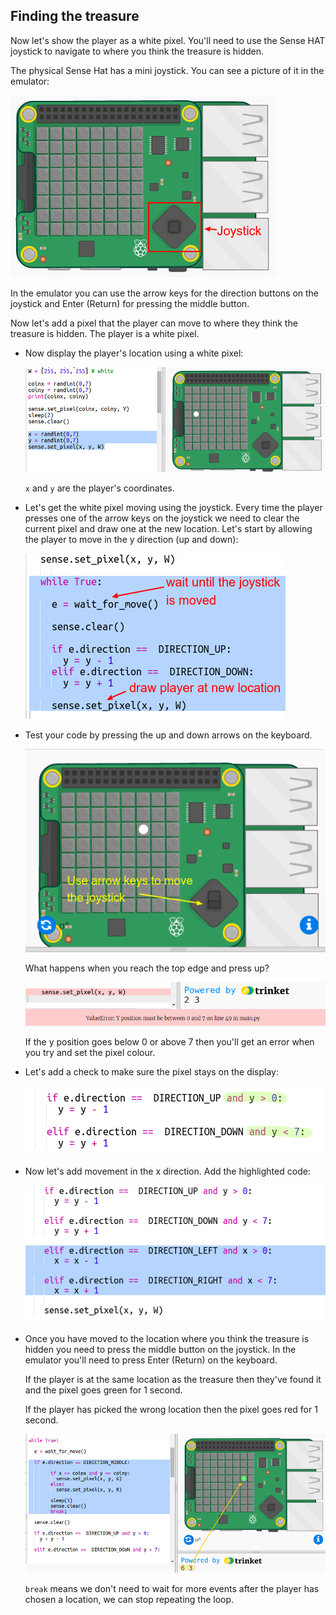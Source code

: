 ## Finding the treasure

Now let's show the player as a white pixel. You'll need to use the Sense HAT joystick to navigate to where you think the treasure is hidden.

The physical Sense Hat has a mini joystick. You can see a picture of it in the emulator:

![ruutukaappaus](images/treasure-joystick.png)

In the emulator you can use the arrow keys for the direction buttons on the joystick and Enter (Return) for pressing the middle button.

Now let's add a pixel that the player can move to where they think the treasure is hidden. The player is a white pixel.

+ Now display the player's location using a white pixel:
    
    ![ruutukaappaus](images/treasure-player.png)
    
    `x` and `y` are the player's coordinates.

+ Let's get the white pixel moving using the joystick. Every time the player presses one of the arrow keys on the joystick we need to clear the current pixel and draw one at the new location. Let's start by allowing the player to move in the y direction (up and down):
    
    ![ruutukaappaus](images/treasure-move-y.png)

+ Test your code by pressing the up and down arrows on the keyboard.
    
    ![ruutukaappaus](images/treasure-arrow-keys.png)
    
    What happens when you reach the top edge and press up?
    
    ![ruutukaappaus](images/treasure-error.png)
    
    If the y position goes below 0 or above 7 then you'll get an error when you try and set the pixel colour.

+ Let's add a check to make sure the pixel stays on the display:
    
    ![ruutukaappaus](images/treasure-move-check.png)

+ Now let's add movement in the x direction. Add the highlighted code:
    
    ![ruutukaappaus](images/treasure-move.png)

+ Once you have moved to the location where you think the treasure is hidden you need to press the middle button on the joystick. In the emulator you'll need to press Enter (Return) on the keyboard.
    
    If the player is at the same location as the treasure then they've found it and the pixel goes green for 1 second.
    
    If the player has picked the wrong location then the pixel goes red for 1 second.
    
    ![ruutukaappaus](images/treasure-check.png)
    
    `break` means we don't need to wait for more events after the player has chosen a location, we can stop repeating the loop.